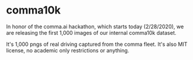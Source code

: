# comma10k

In honor of the comma.ai hackathon, which starts today (2/28/2020), we are releasing the first 1,000 images of our internal comma10k dataset.

It's 1,000 pngs of real driving captured from the comma fleet. It's also MIT license, no academic only restrictions or anything.

